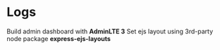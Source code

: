 # Logs
Build admin dashboard with **AdminLTE 3**
Set ejs layout using 3rd-party node package **express-ejs-layouts**